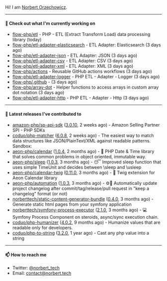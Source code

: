 Hi!
I am [Norbert Orzechowicz](https://norbert.tech/).

---

#### 👷 Check out what I'm currently working on

- [flow-php/etl](https://github.com/flow-php/etl) - PHP - ETL (Extract Transform Load) data processing library  (today)
- [flow-php/etl-adapter-elasticsearch](https://github.com/flow-php/etl-adapter-elasticsearch) - ETL Adapter: Elasticsearch (3 days ago)
- [flow-php/etl-adapter-json](https://github.com/flow-php/etl-adapter-json) - ETL Adapter: JSON (3 days ago)
- [flow-php/etl-adapter-csv](https://github.com/flow-php/etl-adapter-csv) - ETL Adapter: CSV (3 days ago)
- [flow-php/etl-adapter-xml](https://github.com/flow-php/etl-adapter-xml) - ETL Adapter: XML (3 days ago)
- [flow-php/actions](https://github.com/flow-php/actions) - Reusable GitHub actions workflows  (3 days ago)
- [flow-php/etl-adapter-logger](https://github.com/flow-php/etl-adapter-logger) - PHP ETL - Adapter - Logger (3 days ago)
- [flow-php/.github](https://github.com/flow-php/.github) -  (3 days ago)
- [flow-php/array-dot](https://github.com/flow-php/array-dot) - Helper functions to access arrays in custom array dot notation  (3 days ago)
- [flow-php/etl-adapter-http](https://github.com/flow-php/etl-adapter-http) - PHP ETL - Adapter - Http (3 days ago)

---

#### 🔭 Latest releases I've contributed to

- [amazon-php/sp-api-sdk](https://github.com/amazon-php/sp-api-sdk) ([3.0.10](https://github.com/amazon-php/sp-api-sdk/releases/tag/3.0.10), 2 weeks ago) - Amazon Selling Partner SPI - PHP SDKs
- [coduo/php-matcher](https://github.com/coduo/php-matcher) ([6.0.8](https://github.com/coduo/php-matcher/releases/tag/6.0.8), 2 weeks ago) - The easiest way to match data structures like JSON/PlainText/XML against readable patterns. Sandbox:
- [aeon-php/calendar](https://github.com/aeon-php/calendar) ([1.0.4](https://github.com/aeon-php/calendar/releases/tag/1.0.4), 2 months ago) - 📅 PHP Date &amp; Time library that solves common problems in object oriented, immutable way. 
- [aeon-php/sleep](https://github.com/aeon-php/sleep) ([1.0.3](https://github.com/aeon-php/sleep/releases/tag/1.0.3), 3 months ago) - 😴 Improved sleep function that uses simple TimeUnit and decides between \sleep and \usleep
- [aeon-php/calendar-twig](https://github.com/aeon-php/calendar-twig) ([0.11.0](https://github.com/aeon-php/calendar-twig/releases/tag/0.11.0), 3 months ago) - 🌱 Twig extension for Aeon Calendar library 
- [aeon-php/automation](https://github.com/aeon-php/automation) ([1.0.3](https://github.com/aeon-php/automation/releases/tag/1.0.3), 3 months ago) - ⚙️📝 Automatically update project changelog after commit/tag/release/pull request in &#34;keep a changelog&#34; format (or not) 
- [norberttech/static-content-generator-bundle](https://github.com/norberttech/static-content-generator-bundle) ([0.4.0](https://github.com/norberttech/static-content-generator-bundle/releases/tag/0.4.0), 3 months ago) - Generate static html pages from your symfony application
- [norberttech/symfony-process-executor](https://github.com/norberttech/symfony-process-executor) ([2.1.0](https://github.com/norberttech/symfony-process-executor/releases/tag/2.1.0), 3 months ago) - 💻 Symfony Process Component on steroids, async/sync execution chain.
- [coduo/php-humanizer](https://github.com/coduo/php-humanizer) ([4.0.2](https://github.com/coduo/php-humanizer/releases/tag/4.0.2), 9 months ago) - Humanize values that are readable only for developers.
- [coduo/php-to-string](https://github.com/coduo/php-to-string) ([3.2.0](https://github.com/coduo/php-to-string/releases/tag/3.2.0), 1 year ago) - Cast any php value into a string 

---

#### 📫 How to reach me

- Twitter: [@norbert_tech](https://twitter.com/norbert_tech)
- Email: [contact@norbert.tech](mailto://contact@norbert.tech)